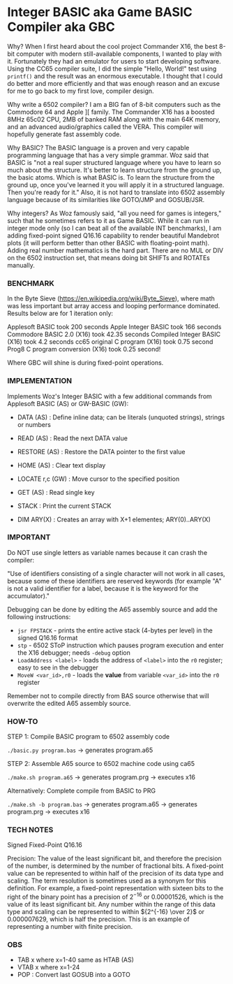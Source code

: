 # Integer BASIC aka Game BASIC Compiler aka GBC

Why? When I first heard about the cool project Commander X16, the best 8-bit computer with modern still-available components, I wanted to play with it. Fortunately they had an emulator for users to start developing software. Using the CC65 compiler suite, I did the simple "Hello, World!" test using `printf()` and the result was an enormous executable. I thought that I could do better and more efficiently and that was enough reason and an excuse for me to go back to my first love, compiler design.

Why write a 6502 compiler? I am a BIG fan of 8-bit computers such as the Commodore 64 and Apple ][ family. The Commander X16 has a boosted 8MHz 65c02 CPU, 2MB of banked RAM along with the main 64K memory, and an advanced audio/graphics called the VERA. This compiler will hopefully generate fast assembly code.

Why BASIC? The BASIC language is a proven and very capable programming language that has a very simple grammar. Woz said that BASIC is "not a real super structured language where you have to learn so much about the structure. It's better to learn structure from the ground up, the basic atoms. Which is what BASIC is. To learn the structure from the ground up, once you've learned it you will apply it in a structured language. Then you're ready for it." Also, it is not  hard to translate into 6502 assembly language because of its similarities like GOTO/JMP and GOSUB/JSR.

Why integers? As Woz famously said, "all you need for games is integers," such that he sometimes refers to it as Game BASIC. While it can run in integer mode only (so I can beat all of the available INT benchmarks), I am adding fixed-point signed Q16.16 capability to render beautiful Mandebrot plots (it will perform better than other BASIC with floating-point math). Adding real number mathematics is the hard part. There are no MUL or DIV on the 6502 instruction set, that means doing bit SHIFTs and ROTATEs manually.

### BENCHMARK

In the Byte Sieve (https://en.wikipedia.org/wiki/Byte_Sieve), where math was less important but array access and looping performance dominated. Results below are for 1 iteration only:

Applesoft BASIC took 200 seconds 
Apple Integer BASIC took 166 seconds
Commodore BASIC 2.0 (X16) took 42.35 seconds
Compiled Integer BASIC (X16) took 4.2 seconds
cc65 original C program (X16) took 0.75 second
Prog8 C program conversion (X16) took 0.25 second!

Where GBC will shine is during fixed-point operations.

### IMPLEMENTATION

Implements Woz's Integer BASIC with a few additional commands from Applesoft
BASIC (AS) or GW-BASIC (GW):

* DATA (AS) : Define inline data; can be literals (unquoted strings), strings or numbers
* READ (AS) : Read the next DATA value
* RESTORE (AS) : Restore the DATA pointer to the first value
* HOME (AS) : Clear text display
* LOCATE r,c (GW) : Move cursor to the specified position
* GET (AS) : Read single key

* STACK : Print the current STACK
* DIM ARY(X) : Creates an array with X+1 elementes; ARY(0)..ARY(X)

### IMPORTANT

Do NOT use single letters as variable names because it can crash the compiler:

"Use of identifiers consisting of a single character will not work in all cases, because some of these identifiers are reserved keywords (for example "A" is not a valid identifier for a label, because it is the keyword for the accumulator)."

Debugging can be done by editing the A65 assembly source and add the following instructions:

* `jsr FPSTACK` - prints the entire active stack (4-bytes per level) in the signed Q16.16 format
* `stp` - 6502 SToP instruction which pauses program execution and enter the X16 debugger; needs `-debug` option
* `LoadAddress <label>` - loads the address of `<label>` into the `r0` register; easy to see in the debugger
* `MoveW <var_id>,r0` - loads the **value** from variable `<var_id>` into the `r0` register

Remember not to compile directly from BAS source otherwise that will overwrite the edited A65 assembly source.

### HOW-TO

STEP 1: Compile BASIC program to 6502 assembly code

```./basic.py program.bas```
    -> generates program.a65

STEP 2: Assemble A65 source to 6502 machine code using ca65

```./make.sh program.a65```
    -> generates program.prg
    -> executes x16

Alternatively: Complete compile from BASIC to PRG

```./make.sh -b program.bas```
    -> generates program.a65
    -> generates program.prg
    -> executes x16

### TECH NOTES

Signed Fixed-Point Q16.16

Precision: The value of the least significant bit, and therefore the precision of the number, is determined by the number of fractional bits. A fixed-point value can be represented to within half of the precision of its data type and scaling. The term resolution is sometimes used as a synonym for this definition. For example, a fixed-point representation with sixteen bits to the right of the binary point has a precision of $2^{-16}$ or 0.00001526, which is the value of its least significant bit. Any number within the range of this data type and scaling can be represented to within ${2^{-16} \over 2}$ or 0.000007629, which is half the precision. This is an example of representing a number with finite precision.

### OBS

* TAB x where x=1-40 same as HTAB (AS)
* VTAB x where x=1-24
* POP : Convert last GOSUB into a GOTO
